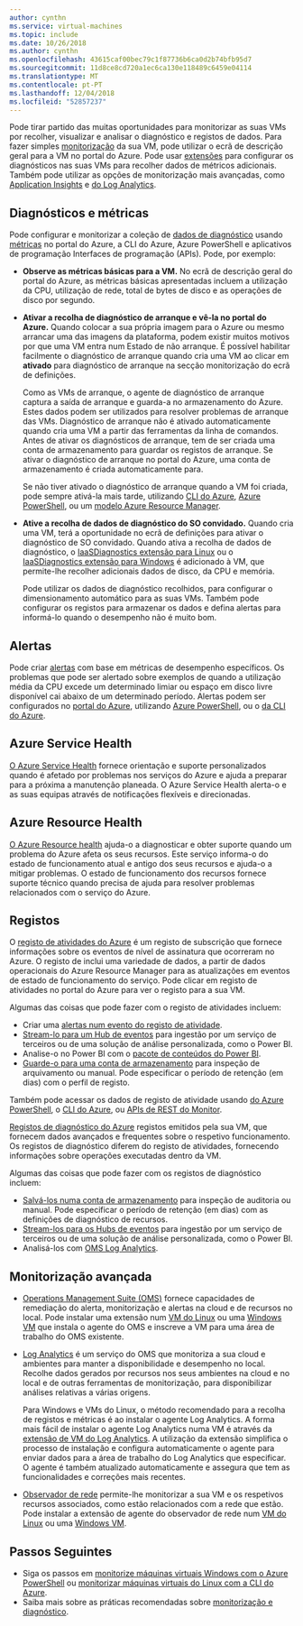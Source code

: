 ```yaml
---
author: cynthn
ms.service: virtual-machines
ms.topic: include
ms.date: 10/26/2018
ms.author: cynthn
ms.openlocfilehash: 43615caf00bec79c1f87736b6ca0d2b74bfb95d7
ms.sourcegitcommit: 11d8ce8cd720a1ec6ca130e118489c6459e04114
ms.translationtype: MT
ms.contentlocale: pt-PT
ms.lasthandoff: 12/04/2018
ms.locfileid: "52857237"
---
```

Pode tirar partido das muitas oportunidades para monitorizar as suas VMs por recolher, visualizar e analisar o diagnóstico e registos de dados. Para fazer simples [monitorização](../articles/azure-monitor/overview.md) da sua VM, pode utilizar o ecrã de descrição geral para a VM no portal do Azure. Pode usar [extensões](../articles/virtual-machines/windows/extensions-features.md) para configurar os diagnósticos nas suas VMs para recolher dados de métricos adicionais. Também pode utilizar as opções de monitorização mais avançadas, como [Application Insights](../articles/application-insights/app-insights-overview.md) e [do Log Analytics](../articles/azure-monitor/log-query/log-query-overview.md).

## <a name="diagnostics-and-metrics"></a>Diagnósticos e métricas 

Pode configurar e monitorizar a coleção de [dados de diagnóstico](https://docs.microsoft.com/cli/azure/vm/diagnostics) usando [métricas](../articles/monitoring-and-diagnostics/monitoring-overview-metrics.md) no portal do Azure, a CLI do Azure, Azure PowerShell e aplicativos de programação Interfaces de programação (APIs). Pode, por exemplo:

- **Observe as métricas básicas para a VM.** No ecrã de descrição geral do portal do Azure, as métricas básicas apresentadas incluem a utilização da CPU, utilização de rede, total de bytes de disco e as operações de disco por segundo.

- **Ativar a recolha de diagnóstico de arranque e vê-la no portal do Azure.** Quando colocar a sua própria imagem para o Azure ou mesmo arrancar uma das imagens da plataforma, podem existir muitos motivos por que uma VM entra num Estado de não arranque. É possível habilitar facilmente o diagnóstico de arranque quando cria uma VM ao clicar em **ativado** para diagnóstico de arranque na secção monitorização do ecrã de definições.

    Como as VMs de arranque, o agente de diagnóstico de arranque captura a saída de arranque e guarda-a no armazenamento do Azure. Estes dados podem ser utilizados para resolver problemas de arranque das VMs. Diagnóstico de arranque não é ativado automaticamente quando cria uma VM a partir das ferramentas da linha de comandos. Antes de ativar os diagnósticos de arranque, tem de ser criada uma conta de armazenamento para guardar os registos de arranque. Se ativar o diagnóstico de arranque no portal do Azure, uma conta de armazenamento é criada automaticamente para.

    Se não tiver ativado o diagnóstico de arranque quando a VM foi criada, pode sempre ativá-la mais tarde, utilizando [CLI do Azure](https://docs.microsoft.com/cli/azure/vm/boot-diagnostics), [Azure PowerShell](https://docs.microsoft.com/powershell/module/azurerm.compute/set-azurermvmbootdiagnostics), ou um [modelo Azure Resource Manager](../articles/virtual-machines/windows/extensions-diagnostics-template.md).

- **Ative a recolha de dados de diagnóstico do SO convidado.** Quando cria uma VM, terá a oportunidade no ecrã de definições para ativar o diagnóstico de SO convidado. Quando ativa a recolha de dados de diagnóstico, o [IaaSDiagnostics extensão para Linux](../articles/virtual-machines/linux/diagnostic-extension.md) ou o [IaaSDiagnostics extensão para Windows](../articles/virtual-machines/windows/ps-extensions-diagnostics.md) é adicionado à VM, que permite-lhe recolher adicionais dados de disco, da CPU e memória.

    Pode utilizar os dados de diagnóstico recolhidos, para configurar o dimensionamento automático para as suas VMs. Também pode configurar os registos para armazenar os dados e defina alertas para informá-lo quando o desempenho não é muito bom.

## <a name="alerts"></a>Alertas

Pode criar [alertas](../articles/monitoring-and-diagnostics/monitoring-overview-alerts.md) com base em métricas de desempenho específicos. Os problemas que pode ser alertado sobre exemplos de quando a utilização média da CPU excede um determinado limiar ou espaço em disco livre disponível cai abaixo de um determinado período. Alertas podem ser configurados no [portal do Azure](../articles/monitoring-and-diagnostics/insights-alerts-portal.md), utilizando [Azure PowerShell](../articles/monitoring-and-diagnostics/insights-alerts-powershell.md), ou o [da CLI do Azure](../articles/monitoring-and-diagnostics/insights-alerts-command-line-interface.md).

## <a name="azure-service-health"></a>Azure Service Health

[O Azure Service Health](../articles/service-health/service-health-overview.md) fornece orientação e suporte personalizados quando é afetado por problemas nos serviços do Azure e ajuda a preparar para a próxima a manutenção planeada. O Azure Service Health alerta-o e as suas equipas através de notificações flexíveis e direcionadas.

## <a name="azure-resource-health"></a>Azure Resource Health

[O Azure Resource health](../articles/service-health/resource-health-overview.md) ajuda-o a diagnosticar e obter suporte quando um problema do Azure afeta os seus recursos. Este serviço informa-o do estado de funcionamento atual e antigo dos seus recursos e ajuda-o a mitigar problemas. O estado de funcionamento dos recursos fornece suporte técnico quando precisa de ajuda para resolver problemas relacionados com o serviço do Azure.

## <a name="logs"></a>Registos

O [registo de atividades do Azure](../articles/monitoring-and-diagnostics/monitoring-overview-activity-logs.md) é um registo de subscrição que fornece informações sobre os eventos de nível de assinatura que ocorreram no Azure. O registo de inclui uma variedade de dados, a partir de dados operacionais do Azure Resource Manager para as atualizações em eventos de estado de funcionamento do serviço. Pode clicar em registo de atividades no portal do Azure para ver o registo para a sua VM.

Algumas das coisas que pode fazer com o registo de atividades incluem:

- Criar uma [alertas num evento do registo de atividade](../articles/monitoring-and-diagnostics/monitoring-overview-activity-logs.md).
- [Stream-lo para um Hub de eventos](../articles/monitoring-and-diagnostics/monitoring-stream-activity-logs-event-hubs.md) para ingestão por um serviço de terceiros ou de uma solução de análise personalizada, como o Power BI.
- Analise-o no Power BI com o [pacote de conteúdos do Power BI](https://powerbi.microsoft.com/documentation/powerbi-content-pack-azure-audit-logs/).
- [Guarde-o para uma conta de armazenamento](../articles/monitoring-and-diagnostics/monitoring-archive-activity-log.md) para inspeção de arquivamento ou manual. Pode especificar o período de retenção (em dias) com o perfil de registo.

Também pode acessar os dados de registo de atividade usando [do Azure PowerShell](https://docs.microsoft.com/powershell/module/azurerm.insights/), o [CLI do Azure](https://docs.microsoft.com/cli/azure/monitor), ou [APIs de REST do Monitor](https://docs.microsoft.com/rest/api/monitor/).

[Registos de diagnóstico do Azure](../articles/monitoring-and-diagnostics/monitoring-overview-of-diagnostic-logs.md) registos emitidos pela sua VM, que fornecem dados avançados e frequentes sobre o respetivo funcionamento. Os registos de diagnóstico diferem do registo de atividades, fornecendo informações sobre operações executadas dentro da VM.

Algumas das coisas que pode fazer com os registos de diagnóstico incluem:

- [Salvá-los numa conta de armazenamento](../articles/monitoring-and-diagnostics/monitoring-archive-diagnostic-logs.md) para inspeção de auditoria ou manual. Pode especificar o período de retenção (em dias) com as definições de diagnóstico de recursos.
- [Stream-los para os Hubs de eventos](../articles/monitoring-and-diagnostics/monitoring-stream-diagnostic-logs-to-event-hubs.md) para ingestão por um serviço de terceiros ou de uma solução de análise personalizada, como o Power BI.
- Analisá-los com [OMS Log Analytics](../articles/log-analytics/log-analytics-azure-storage.md).

## <a name="advanced-monitoring"></a>Monitorização avançada

- [Operations Management Suite (OMS)](https://docs.microsoft.com/azure/operations-management-suite/) fornece capacidades de remediação do alerta, monitorização e alertas na cloud e de recursos no local. Pode instalar uma extensão num [VM do Linux](../articles/virtual-machines/linux/extensions-oms.md) ou uma [Windows VM](../articles/virtual-machines/windows/extensions-oms.md) que instala o agente do OMS e inscreve a VM para uma área de trabalho do OMS existente.

- [Log Analytics](../articles/log-analytics/log-analytics-overview.md) é um serviço do OMS que monitoriza a sua cloud e ambientes para manter a disponibilidade e desempenho no local. Recolhe dados gerados por recursos nos seus ambientes na cloud e no local e de outras ferramentas de monitorização, para disponibilizar análises relativas a várias origens.

    Para Windows e VMs do Linux, o método recomendado para a recolha de registos e métricas é ao instalar o agente Log Analytics. A forma mais fácil de instalar o agente Log Analytics numa VM é através da [extensão de VM do Log Analytics](../articles/log-analytics/log-analytics-azure-vm-extension.md). A utilização da extensão simplifica o processo de instalação e configura automaticamente o agente para enviar dados para a área de trabalho do Log Analytics que especificar. O agente é também atualizado automaticamente e assegura que tem as funcionalidades e correções mais recentes.

- [Observador de rede](../articles/network-watcher/network-watcher-monitoring-overview.md) permite-lhe monitorizar a sua VM e os respetivos recursos associados, como estão relacionados com a rede que estão. Pode instalar a extensão de agente do observador de rede num [VM do Linux](../articles/virtual-machines/linux/extensions-nwa.md) ou uma [Windows VM](../articles/virtual-machines/windows/extensions-nwa.md).

## <a name="next-steps"></a>Passos Seguintes
- Siga os passos em [monitorize máquinas virtuais Windows com o Azure PowerShell](../articles/virtual-machines/windows/tutorial-monitoring.md) ou [monitorizar máquinas virtuais do Linux com a CLI do Azure](../articles/virtual-machines/linux/tutorial-monitoring.md).
- Saiba mais sobre as práticas recomendadas sobre [monitorização e diagnóstico](https://docs.microsoft.com/azure/architecture/best-practices/monitoring).
